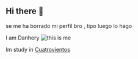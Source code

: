 ## Hi there 👋

se me ha borrado mi perfil bro , tipo luego lo hago

I am Danhery ![this is me]()

Im study in [Cuatrovientos](https:/cuatrovientos.org)
